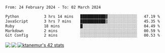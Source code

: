 <!--START_SECTION:waka-->

```txt
From: 24 February 2024 - To: 02 March 2024

Python           3 hrs 14 mins   ███████████▓░░░░░░░░░░░░░   47.19 %
JavaScript       3 hrs 7 mins    ███████████▒░░░░░░░░░░░░░   45.35 %
Ruby             18 mins         █░░░░░░░░░░░░░░░░░░░░░░░░   04.49 %
Markdown         2 mins          ░░░░░░░░░░░░░░░░░░░░░░░░░   00.59 %
Git Config       2 mins          ░░░░░░░░░░░░░░░░░░░░░░░░░   00.53 %
```

<!--END_SECTION:waka-->
<a href="https://github.com/anuraghazra/github-readme-stats">
  <img align="left" src="https://github-readme-stats.vercel.app/api?username=Tanesan&count_private=true&show_icons=true" />
<img align="left" src="https://github-readme-stats.vercel.app/api/top-langs/?username=Tanesan" />
</a>

[![ktanemur's 42 stats](https://badge42.vercel.app/api/v2/cl1wslf6s002109l771rng2w8/stats?cursusId=21&coalitionId=62)](https://github.com/JaeSeoKim/badge42)
